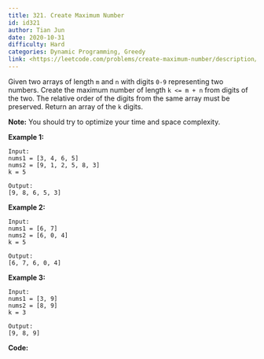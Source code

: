```yaml
---
title: 321. Create Maximum Number
id: id321
author: Tian Jun
date: 2020-10-31
difficulty: Hard
categories: Dynamic Programming, Greedy
link: <https://leetcode.com/problems/create-maximum-number/description/>
---
```


Given two arrays of length `m` and `n` with digits `0-9` representing two
numbers. Create the maximum number of length `k <= m + n` from digits of the
two. The relative order of the digits from the same array must be preserved.
Return an array of the `k` digits.

**Note:** You should try to optimize your time and space complexity.

**Example 1:**
            
	Input:    nums1 = [3, 4, 6, 5]    nums2 = [9, 1, 2, 5, 8, 3]    k = 5    
	Output:    [9, 8, 6, 5, 3]

**Example 2:**
            
	Input:    nums1 = [6, 7]    nums2 = [6, 0, 4]    k = 5    
	Output:    [6, 7, 6, 0, 4]

**Example 3:**
            
	Input:    nums1 = [3, 9]    nums2 = [8, 9]    k = 3    
	Output:    [9, 8, 9]    


**Code:**
